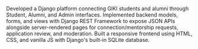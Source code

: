 Developed a Django platform connecting GIKI students and alumni through Student, Alumni, and Admin interfaces. Implemented backend
models, forms, and views with Django REST Framework to expose JSON APIs alongside server-rendered pages for connection/mentorship
requests, application review, and moderation. Built a responsive frontend using HTML, CSS, and vanilla JS with Django's built-in SQLite database.
